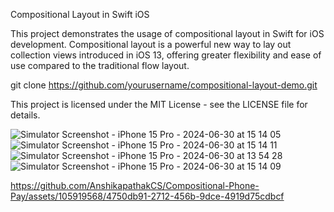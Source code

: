 Compositional Layout in Swift iOS

This project demonstrates the usage of compositional layout in Swift for iOS development. Compositional layout is a powerful new way to lay out collection views introduced in iOS 13, offering greater flexibility and ease of use compared to the traditional flow layout.

git clone https://github.com/yourusername/compositional-layout-demo.git

This project is licensed under the MIT License - see the LICENSE file for details.

![Simulator Screenshot - iPhone 15 Pro - 2024-06-30 at 15 14 05](https://github.com/AnshikapathakCS/Compositional-Phone-Pay/assets/105919568/5dabe367-dd36-410d-9f85-23dda5c275ab)
![Simulator Screenshot - iPhone 15 Pro - 2024-06-30 at 15 14 11](https://github.com/AnshikapathakCS/Compositional-Phone-Pay/assets/105919568/ecdf1df0-f9dd-4fbf-b4a9-84ee4132d7b5)
![Simulator Screenshot - iPhone 15 Pro - 2024-06-30 at 13 54 28](https://github.com/AnshikapathakCS/Compositional-Phone-Pay/assets/105919568/a97973a1-c28c-455e-84bb-fb815a25d0e3)
![Simulator Screenshot - iPhone 15 Pro - 2024-06-30 at 15 14 09](https://github.com/AnshikapathakCS/Compositional-Phone-Pay/assets/105919568/de50045e-f078-4a91-ab41-a6bdd445020e)


https://github.com/AnshikapathakCS/Compositional-Phone-Pay/assets/105919568/4750db91-2712-456b-9dce-4919d75cdbcf



